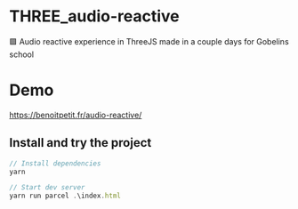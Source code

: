 # THREE_audio-reactive
🟪 Audio reactive experience in ThreeJS made in a couple days for Gobelins school

# Demo
https://benoitpetit.fr/audio-reactive/

## Install and try the project

```javascript
// Install dependencies
yarn
```

```javascript
// Start dev server
yarn run parcel .\index.html
```

